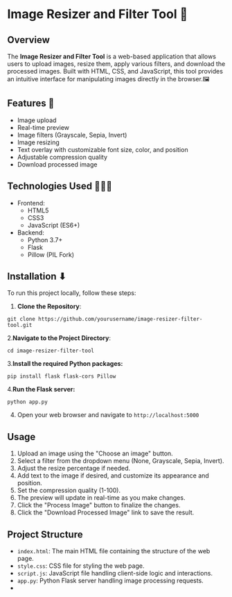 # Image Resizer and Filter Tool 🌄

## Overview

The **Image Resizer and Filter Tool** is a web-based application that allows users to upload images, resize them, apply various filters, and download the processed images. Built with HTML, CSS, and JavaScript, this tool provides an intuitive interface for manipulating images directly in the browser.🖼️

## Features 🩵


- Image upload
- Real-time preview
- Image filters (Grayscale, Sepia, Invert)
- Image resizing
- Text overlay with customizable font size, color, and position
- Adjustable compression quality
- Download processed image
  
## Technologies Used 👨🏻‍💻

- Frontend:
  - HTML5
  - CSS3
  - JavaScript (ES6+)
- Backend:
  - Python 3.7+
  - Flask
  - Pillow (PIL Fork)


## Installation ⬇

To run this project locally, follow these steps:

1. **Clone the Repository**:
```
git clone https://github.com/yourusername/image-resizer-filter-tool.git
```
2.**Navigate to the Project Directory**:
   ```
cd image-resizer-filter-tool
   ```
3.**Install the required Python packages:**
```
pip install flask flask-cors Pillow
```
4.**Run the Flask server:**
```
python app.py
```


4. Open your web browser and navigate to `http://localhost:5000`

## Usage

1. Upload an image using the "Choose an image" button.
2. Select a filter from the dropdown menu (None, Grayscale, Sepia, Invert).
3. Adjust the resize percentage if needed.
4. Add text to the image if desired, and customize its appearance and position.
5. Set the compression quality (1-100).
6. The preview will update in real-time as you make changes.
7. Click the "Process Image" button to finalize the changes.
8. Click the "Download Processed Image" link to save the result.

## Project Structure 

- `index.html`: The main HTML file containing the structure of the web page.
- `style.css`: CSS file for styling the web page.
- `script.js`: JavaScript file handling client-side logic and interactions.
- `app.py`: Python Flask server handling image processing requests.
- 
